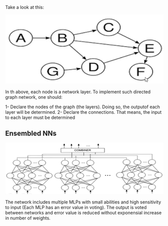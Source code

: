 

Take a look at this:

![image info](../figs/not_mlp.png)

In th above, each node is a network layer. To implement such directed graph network, one should:

1- Declare the nodes of the graph (the layers). Doing so, the outputof each layer will be determined.
2- Declare the connections. That means, the input to each layer must be determined

## Ensembled NNs

![image info](../figs/ENN.png)

The network includes multiple MLPs with small abilities and high sensitivity to input (Each MLP has an error value in voting). The output is voted between networks and error value is reduced without exponensial increase in number of weights.
